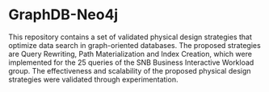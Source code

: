 # GraphDB-Neo4j

This repository contains a set of validated physical design strategies that optimize data search in graph-oriented databases. The proposed strategies are Query Rewriting, Path Materialization and Index Creation, which were implemented for the 25 queries of the SNB Business Interactive Workload group. The effectiveness and scalability of the proposed physical design strategies were validated through experimentation.
